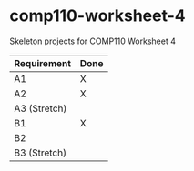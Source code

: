 # comp110-worksheet-4
Skeleton projects for COMP110 Worksheet 4

Requirement | Done 
 --- | --- 
 A1 | X
 A2 | X
 A3 (Stretch)|
 B1 | X
 B2 |
 B3 (Stretch)|
